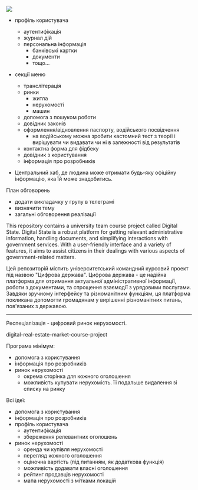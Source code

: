 ![](https://i.imgur.com/t9k4Ds1.png)

- профіль користувача
	- аутентифікація
	- журнал дій
	- персональна інформація
		- банківські картки
		- документи
		- тощо...
- секції меню
	- транслітерація
	- ринки
		- житла
		- нерухомості
		- машин
	- допомога з пошуком роботи
	- довідник законів
	- оформлення/відновлення паспорту, водійського посвідчення
		- на водійському можна зробити кастомний тест з теорії і вирішувати чи видавати чи ні в залежності від результатів
	- контактна форма для фідбеку
	- довідник з користування
	- інформація про розробників

- Центральний хаб, де людина може отримати будь-яку офіційну інформацію, яка їй може знадобитись.

План обговорень
- додати викладачку у групу в телеграмі
- визначити тему
- загальні обговорення реалізації

This repository contains a university team course project called Digital State. Digital State is a robust platform for getting relevant administrative information, handling documents, and simplifying interactions with government services. With a user-friendly interface and a variety of features, it aims to assist citizens in their dealings with various aspects of government-related matters.

Цей репозиторій містить університетський командний курсовий проект під назвою "Цифрова держава". Цифрова держава - це надійна платформа для отримання актуальної адміністративної інформації, роботи з документами, та спрощення взаємодії з урядовими послугами. Завдяки зручному інтерфейсу та різноманітним функціям, ця платформа покликана допомогти громадянам у вирішенні різноманітних питань, пов'язаних з державою.

---

Респеціалізація - цифровий ринок нерухомості.

digital-real-estate-market-course-project

Програма мінімум:
- допомога з користування
- інформація про розробників
- ринок нерухомості
	- окрема сторінка для кожного оголошення
	- можливість купувати нерухомість. її подальше видалення зі списку на ринку

Всі ідеї:
- допомога з користування
- інформація про розробників
- профіль користувача
	- аутентифікація
	- збереження релевантних оголошень
- ринок нерухомості
	- оренда чи купівля нерухомості
	- перегляд кожного оголошення
	- оціночна вартість (під питанням, як додаткова функція)
	- можливість додавати власні оголошення
	- рейтинг продавців нерухомості
	- мапа нерухомості з мітками локацій